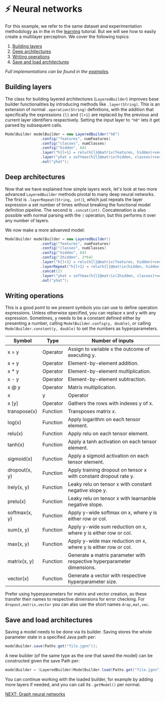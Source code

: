 # :zap: Neural networks
For this example, we refer to the same dataset and experimentation 
methodology as in the in the [learning](tutorials/Learning.md) tutorial.
But we will see how to easily create a multilayer perceptron.
We cover the following topics:

1. [Building layers](#building-layers)
2. [Deep architectures](#deep-architectures)
3. [Writing operations](#writing-operations)
4. [Save and load architectures](#save-and-load-architectures)

*Full implementations can be found in the [examples](../JGNN/src/examples/tutorial/NN.java).*

## Building layers
The class for building layered architectures (`LayeredBuilder`) improves base builder
functionalities by introducing methods like `.layer(String)`. This
is an extension of normal `.operation(String)` definitions, 
with the addition that specifically the expressions `{l}` and `{l+1}` are replaced 
by the previous and current layer identifiers respectively.
Setting the input layer to `"h0"` lets it get parsed by subsequent calls.

```java
ModelBuilder modelBuilder = new LayeredBuilder("h0")
				.config("features", numFeatures)
				.config("classes", numClasses)
				.config("hidden", 64)
				.layer("h{l+1} = relu(h{l}@matrix(features, hidden)+vector(hidden))")
				.layer("yhat = softmax(h{l}@matrix(hidden, classes)+vector(classes), row)")
				.out("yhat");
```

## Deep architectures
Now that we have explained how simple layers work, let's look at two more advanced
`LayeredBuilder` methods pivotal to many deep neural networks.
The first is `.layerRepeat(String, int)`), which just repeats
the layer expression a set number of times without breaking the
functional model definition pipeline. The second is `.concat(int)`. Concatenation
is also possible with normal parsing with the `|` operation, but this performs it over any
number of layers.

We now make a more advanved model:

```java
ModelBuilder modelBuilder = new LayeredBuilder()
				.config("features", numFeatures)
				.config("classes", numClasses)
				.config("hidden", 64)
				.config("2hidden", 2*64)
				.layer("h{l+1} = relu(h{l}@matrix(features, hidden)+vector(hidden))")
				.layerRepeat("h{l+1} = relu(h{l}@matrix(hidden, hidden)+vector(hidden))", 2)
				.concat(2)
				.layer("yhat = softmax(h{l}@matrix(2hidden, classes)+vector(classes), row)")
				.out("yhat");
```

## Writing operations
This is a good point to we present symbols you can use to define operation expressions.
Unless otherwise specified, you can replace x and y with any expression. Sometimes,
y needs to be a constant defined either by presenting a number, calling 
`ModelBuilder.config(y, double)`, or calling `ModelBuilder.constant(y, double)` to
set the numbers as hyperparameters.

|Symbol| Type | Number of inputs  |
| --- | --- | --- |
| x = y | Operator | Assign to variable x the outcome of executing y. 
| x + y | Operator | Element-by-element addition. |
| x * y | Operator | Element-by-element multiplication. |
| x - y | Operator | Element-by-element subtraction. |
| x @ y | Operator | Matrix multiplication.  |
| x | y | Operator | Row-wise concatenation of x and y. |
| x [y] | Operator | Gathers the rows with indexes y of x.| 
| transpose(x) | Function | Transposes matrix x. |
| log(x)  | Function | Apply logarithm on each tensor element. |
| relu(x) | Function | Apply relu on each tensor element. |
| tanh(x) | Function | Apply a tanh activation on each tensor element. |
| sigmoid(x) | Function | Apply a sigmoid activation on each tensor element. |
| dropout(x, y) | Function | Apply training dropout on tensor x with constant dropout rate y. |
| lrely(x, y)   | Function | Leaky relu on tensor x with constant negative slope y. |
| prelu(x)      | Function | Leaky relu on tensor x with learnanble negative slope. |
| softmax(x, y) | Function | Apply y-wide  softmax on x, where y is either row or col.|
| sum(x, y) | Function | Apply y-wide sum reduction on x, where y is either row or col.|
| max(x, y) | Function | Apply y-wide max reduction on x, where y is either row or col.|
| matrix(x, y)  | Function | Generate a matrix parameter with respective hyperparameter dimensions. |
| vector(x)     | Function | Generate a vector with respective hyperparameter size.|

Prefer using hyperparameters for matrix and vector creation, as these transfer their names to respective
dimensions for error checking. For `dropout,matrix,vector` you can also use the short names `drop,mat,vec`.

## Save and load architectures
Saving a model needs to be done via its builder. Saving stores the whole parameter
state in a specified Java path per:

```java
modelBuilder.save(Paths.get("file.jgnn"));
```

A new builder (of the same type as the one that saved the model) 
can be constructed given the save Path per:

```java
modelBuilder = (LayeredBuilder)ModelBuilder.load(Paths.get("file.jgnn"));
```

You can continue working with the loaded builder, for example by adding more
layers if needed, and you can call its `.getModel()` per normal.


[NEXT: Graph neural networks](GNN.md)